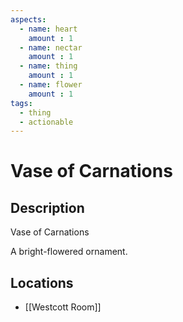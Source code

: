 ```yaml
---
aspects: 
  - name: heart
    amount : 1
  - name: nectar
    amount : 1
  - name: thing
    amount : 1
  - name: flower
    amount : 1
tags:
  - thing
  - actionable
---
```


# Vase of Carnations

## Description
Vase of Carnations

A bright-flowered ornament.
## Locations
- [[Westcott Room]]